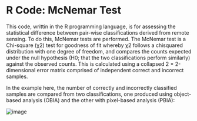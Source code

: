 # R Code: McNemar Test

This code, writtin in the R programming language, is for assessing the statistical difference between pair-wise classifications derived from remote sensing. To do this, McNemar tests are performed. The McNemar test is a Chi-square (χ2) test for goodness of fit whereby χ2 follows a chisquared distribution with one degree of freedom, and compares the counts expected under the null hypothesis (H0; that the two classifications perform similarly) against the observed counts. This is calculated using a collapsed 2 × 2-dimensional error matrix comprised of independent correct and incorrect samples.

In the example here, the number of correctly and incorrectly classified samples are compared from two classifications, one produced using object-based analysis (OBIA) and the other with pixel-based analysis (PBIA):

![image](https://github.com/RemoteSenseiMichael/R_Code_McNemar_Test/assets/83989128/f609767b-2140-447c-93f2-7d202f5a3e1b)
